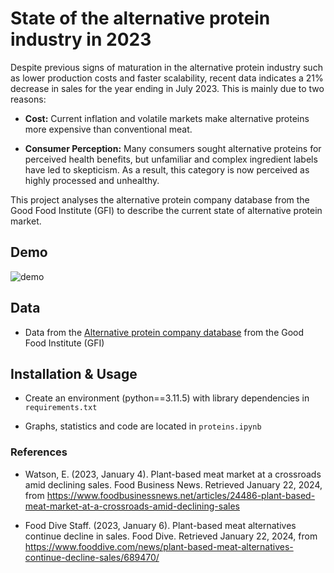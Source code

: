 # State of the alternative protein industry in 2023

Despite previous signs of maturation in the alternative protein industry such as lower production costs and faster scalability, recent data indicates a 21% decrease in sales for the year ending in July 2023. This is mainly due to two reasons:
 
 - **Cost:** Current inflation and volatile markets make alternative proteins more expensive than conventional meat.

 - **Consumer Perception:** Many consumers sought alternative proteins for perceived health benefits, but unfamiliar and complex ingredient labels have led to skepticism. As a result, this category is now perceived as highly processed and unhealthy.

 This project analyses the alternative protein company database from the Good Food Institute (GFI) to describe the current state of alternative protein market.

 ## Demo
![demo](https://github.com/aleivaar94/Alt_Proteins_GFI/blob/main/assets/state_alt_protein_2023.gif)

## Data
- Data from the [Alternative protein company database](https://gfi.org/resource/alternative-protein-company-database/) from the Good Food Institute (GFI)

## Installation & Usage
- Create an environment (python==3.11.5) with library dependencies in `requirements.txt`

- Graphs, statistics and code are located in `proteins.ipynb`

### References
- Watson, E. (2023, January 4). Plant-based meat market at a crossroads amid declining sales. Food Business News. Retrieved January 22, 2024, from https://www.foodbusinessnews.net/articles/24486-plant-based-meat-market-at-a-crossroads-amid-declining-sales

- Food Dive Staff. (2023, January 6). Plant-based meat alternatives continue decline in sales. Food Dive. Retrieved January 22, 2024, from https://www.fooddive.com/news/plant-based-meat-alternatives-continue-decline-sales/689470/